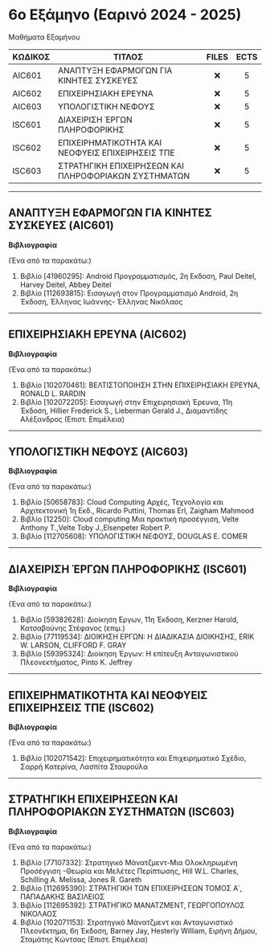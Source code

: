 # 6ο Εξάμηνο (Εαρινό 2024 - 2025)
Μαθήματα Εξαμήνου

| ΚΩΔΙΚΟΣ      | ΤΙΤΛΟΣ                                | FILES | ECTS |
| --------- | ------------------------------------ | :----: | :--: |
| AIC601 | ΑΝΑΠΤΥΞΗ ΕΦΑΡΜΟΓΩΝ ΓΙΑ ΚΙΝΗΤΕΣ ΣΥΣΚΕΥΕΣ            | ❌    | 5    |
| AIC602 | ΕΠΙΧΕΙΡΗΣΙΑΚΗ ΕΡΕΥΝΑ   | ❌ | 5    |
| AIC603 | ΥΠΟΛΟΓΙΣΤΙΚΗ ΝΕΦΟΥΣ                      | ❌  | 5    |
| ISC601 | ∆ΙΑΧΕΙΡΙΣΗ ΈΡΓΩΝ ΠΛΗΡΟΦΟΡΙΚΗΣ               | ❌    | 5    |
| ISC602 | ΕΠΙΧΕΙΡΗΜΑΤΙΚΟΤΗΤΑ ΚΑΙ ΝΕΟΦΥΕΙΣ ΕΠΙΧΕΙΡΗΣΕΙΣ ΤΠΕ    | ❌ | 5    |
| ISC603 | ΣΤΡΑΤΗΓΙΚΗ ΕΠΙΧΕΙΡΗΣΕΩΝ ΚΑΙ ΠΛΗΡΟΦΟΡΙΑΚΩΝ ΣΥΣΤΗΜΑΤΩΝ             | ❌    | 5    |
***
## ΑΝΑΠΤΥΞΗ ΕΦΑΡΜΟΓΩΝ ΓΙΑ ΚΙΝΗΤΕΣ ΣΥΣΚΕΥΕΣ (AIC601)
**Βιβλιογραφία**

(Ένα από τα παρακάτω:)

1. Βιβλίο [41960295]: Android Προγραμματισμός, 2η Εκδοση, Paul Deitel, Harvey Deitel, Abbey Deitel
2. Βιβλίο [112693815]: Εισαγωγή στον Προγραμματισμό Android, 2η Έκδοση, Έλληνας Iωάννης- Έλληνας Νικόλαος
***
## ΕΠΙΧΕΙΡΗΣΙΑΚΗ ΕΡΕΥΝΑ (AIC602)
**Βιβλιογραφία**

(Ένα από τα παρακάτω:)

1. Βιβλίο [102070461]: ΒΕΛΤΙΣΤΟΠΟΙΗΣΗ ΣΤΗΝ ΕΠΙΧΕΙΡΗΣΙΑΚΗ ΕΡΕΥΝΑ, RONALD L. RARDIN
2. Βιβλίο [102072205]: Εισαγωγή στην Επιχειρησιακή Έρευνα, 11η Έκδοση, Hillier Frederick S., Lieberman Gerald J., Διαμαντίδης Αλέξανδρος (Επιστ. Επιμέλεια)
***
## ΥΠΟΛΟΓΙΣΤΙΚΗ ΝΕΦΟΥΣ (AIC603)
**Βιβλιογραφία**

(Ένα από τα παρακάτω:)

1. Βιβλίο [50658783]: Cloud Computing Αρχές, Τεχνολογία και Αρχιτεκτονική 1η Εκδ., Ricardo Puttini, Thomas Erl, Zaigham Mahmood
2. Βιβλίο [12250]: Cloud computing Μια πρακτική προσέγγιση, Velte Anthony T.,Velte Toby J.,Elsenpeter Robert P.
3. Βιβλίο [112705608]: ΥΠΟΛΟΓΙΣΤΙΚΗ ΝΕΦΟΥΣ, DOUGLAS E. COMER
***
## ∆ΙΑΧΕΙΡΙΣΗ ΈΡΓΩΝ ΠΛΗΡΟΦΟΡΙΚΗΣ (ISC601)
**Βιβλιογραφία**

(Ένα από τα παρακάτω:)

1. Βιβλίο [59382628]: Διοίκηση Εργων, 11η Έκδοση, Kerzner Harold, Κατσαβούνης Στέφανος (επιμ.)
2. Βιβλίο [77119534]: ΔΙΟΙΚΗΣΗ ΕΡΓΩΝ: Η ΔΙΑΔΙΚΑΣΙΑ ΔΙΟΙΚΗΣΗΣ, ERIK W. LARSON, CLIFFORD F. GRAY
3. Βιβλίο [59395324]: Διοίκηση Έργων: Η επίτευξη Ανταγωνιστικού Πλεονεκτήματος, Pinto K. Jeffrey
***
## ΕΠΙΧΕΙΡΗΜΑΤΙΚΟΤΗΤΑ ΚΑΙ ΝΕΟΦΥΕΙΣ ΕΠΙΧΕΙΡΗΣΕΙΣ ΤΠΕ (ISC602)
**Βιβλιογραφία**

(Ένα από τα παρακάτω:)

1. Βιβλίο [102071542]: Επιχειρηματικότητα και Επιχειρηματικό Σχέδιο, Σαρρή Κατερίνα, Λασπίτα Σταυρούλα
***
## ΣΤΡΑΤΗΓΙΚΗ ΕΠΙΧΕΙΡΗΣΕΩΝ ΚΑΙ ΠΛΗΡΟΦΟΡΙΑΚΩΝ ΣΥΣΤΗΜΑΤΩΝ (ISC603)
**Βιβλιογραφία**

(Ένα από τα παρακάτω:)

1. Βιβλίο [77107332]: Στρατηγικό Μάνατζμεντ-Μια Ολοκληρωμένη Προσέγγιση -Θεωρία και Μελέτες Περίπτωσης, Hill W.L. Charles, Schilling A. Melissa, Jones R. Gareth
2. Βιβλίο [112695390]: ΣΤΡΑΤΗΓΙΚΗ ΤΩΝ ΕΠΙΧΕΙΡΗΣΕΩΝ ΤΟΜΟΣ Α΄, ΠΑΠΑΔΑΚΗΣ ΒΑΣΙΛΕΙΟΣ
3. Βιβλίο [112695392]: ΣΤΡΑΤΗΓΙΚΟ ΜΑΝΑΤΖΜΕΝΤ, ΓΕΩΡΓΟΠΟΥΛΟΣ ΝΙΚΟΛΑΟΣ
4. Βιβλίο [102071153]: Στρατηγικό Μάνατζμεντ και Ανταγωνιστικό Πλεονέκτημα, 6η Έκδοση, Barney Jay, Hesterly William, Ειρήνη Δήμου, Σταμάτης Κώντσας (Επιστ. Επιμέλεια)
